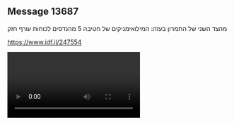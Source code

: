 ## Message 13687

מהצד השני של התמרון בעזה: 
המילואימניקים של חטיבה 5 מהנדסים לכוחות עורף חזק
 
https://www.idf.il/247554

![Video](13687/13687_media.mp4)
